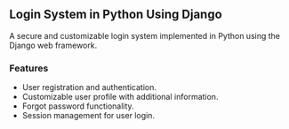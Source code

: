 ## Login System in Python Using Django
A secure and customizable login system implemented in Python using the Django web framework.

### Features
* User registration and authentication.
* Customizable user profile with additional information.
* Forgot password functionality.
* Session management for user login.